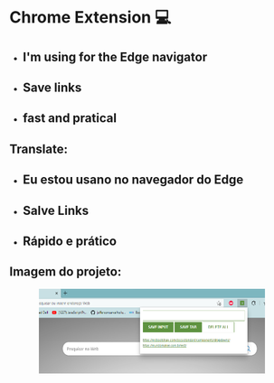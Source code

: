 # Chrome Extension 💻 

- ## I'm using for the Edge navigator

- ## Save links 

- ## fast and pratical

## Translate:

- ## Eu estou usano no navegador do Edge

- ## Salve Links

- ## Rápido e prático

## Imagem do projeto:

<div align="center">
    <img  width=400px height=150px src="captura.png">
</div>